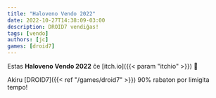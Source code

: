 ```yaml
---
title: "Haloveno Vendo 2022"
date: 2022-10-27T14:38:09-03:00
description: DROID7 vendiĝas!
tags: [vendo]
authors: [jc]
games: [droid7]
---
```


Estas **Haloveno Vendo 2022** ĉe [itch.io]({{< param "itchio" >}}) 🎃

Akiru [DROID7]({{< ref "/games/droid7" >}}) 90% rabaton por limigita tempo!
